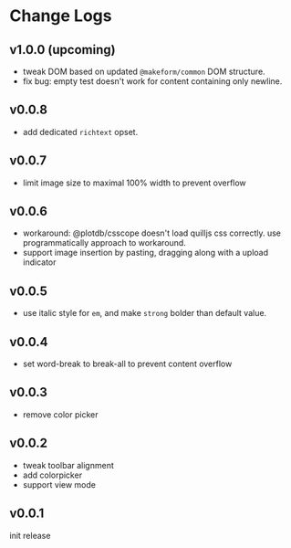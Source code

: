 # Change Logs

## v1.0.0 (upcoming)

 - tweak DOM based on updated `@makeform/common` DOM structure.
 - fix bug: empty test doesn't work for content containing only newline.


## v0.0.8

 - add dedicated `richtext` opset.


## v0.0.7

 - limit image size to maximal 100% width to prevent overflow


## v0.0.6

 - workaround: @plotdb/csscope doesn't load quilljs css correctly. use programmatically approach to workaround.
 - support image insertion by pasting, dragging along with a upload indicator


## v0.0.5

 - use italic style for `em`, and make `strong` bolder than default value.


## v0.0.4

 - set word-break to break-all to prevent content overflow 


## v0.0.3

 - remove color picker


## v0.0.2

 - tweak toolbar alignment
 - add colorpicker
 - support view mode


## v0.0.1

init release
